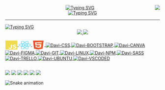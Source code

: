 <img align="right" src="https://visitor-badge.laobi.icu/badge?page_id=Pebone.Pebone" />
<div align="center">
  <a href="https://git.io/typing-svg"><img src="https://readme-typing-svg.herokuapp.com?font=Poppins&size=28&duration=3000&pause=3000&color=FFFFFF&center=true&vCenter=true&repeat=false&width=800&lines=Hi%2C+my+name+is+Davi+Pereira+Cardoso+%F0%9F%91%8B" alt="Typing SVG" /></a>
</div>
<div align="center">
  <a href="https://git.io/typing-svg"><img src="https://readme-typing-svg.herokuapp.com?font=Poppins&size=16&duration=3000&pause=3000&color=FFFFFF&center=true&vCenter=true&repeat=false&width=800&lines=Frontend+Developer+from+Cear%C3%A1%2C+Brazil!" alt="Typing SVG" /></a>
</div>
<hr>
<a href="https://git.io/typing-svg"><img src="https://readme-typing-svg.herokuapp.com?font=Poppins&duration=1500&color=FFFFFF&vCenter=true&multiline=true&repeat=false&width=1400&height=300&lines=%F0%9F%91%A9%E2%80%8D%F0%9F%92%BB+Currently+pursuing+a+Postgraduate+Degree+in+Fullstack+Development+at+%40Rocketseat;%E2%A0%80;%F0%9F%A7%A0+I'm+currently+learning+Backend+Development...+%F0%9F%A4%93;%E2%A0%80;%F0%9F%93%AB+How+to+contact+me%3A+devpereiracardoso%40gmail.com;%E2%A0%80;%E2%9A%A1%EF%B8%8F+Fun+fact%3A+I+compose+and+produce+music%2C+it's+a+big+passion+of+mine!+%F0%9F%8E%B5" alt="Typing SVG" /></a>

<div align="center">
  <a href="https://github.com/Pebone">
  <img height="180em" src="https://github-readme-stats.vercel.app/api?username=pebone&show_icons=true&theme=dracula&include_all_commits=true&count_private=true"/>
  <img height="180em" src="https://github-readme-stats.vercel.app/api/top-langs/?username=pebone&layout=compact&langs_count=7&theme=dracula"/>
</div>
<div style="display: inline_block"><br>
  <img align="center" alt="Davi-Js" height="30" width="40" src="https://raw.githubusercontent.com/devicons/devicon/master/icons/javascript/javascript-plain.svg">
  <img align="center" alt="Davi-React" height="30" width="40" src="https://raw.githubusercontent.com/devicons/devicon/master/icons/react/react-original.svg">
  <img align="center" alt="Davi-HTML" height="30" width="40" src="https://raw.githubusercontent.com/devicons/devicon/master/icons/html5/html5-original.svg">
  <img align="center" alt="Davi-CSS" height="30" width="40" src="https://cdn.jsdelivr.net/gh/devicons/devicon/icons/css3/css3-original.svg">
  <img align="center" alt="Davi-BOOTSTRAP" height="38" width="40" src="https://cdn.jsdelivr.net/gh/devicons/devicon/icons/bootstrap/bootstrap-original.svg">
  <img align="center" alt="Davi-CANVA" height="30" width="40" src="https://cdn.jsdelivr.net/gh/devicons/devicon/icons/canva/canva-original.svg">
  <img align="center" alt="Davi-FIGMA" height="30" width="40" src="https://cdn.jsdelivr.net/gh/devicons/devicon/icons/figma/figma-original.svg">
  <img align="center" alt="Davi-GIT" height="30" width="40" src="https://cdn.jsdelivr.net/gh/devicons/devicon/icons/git/git-original.svg">
  <img align="center" alt="Davi-LINUX" height="30" width="40" src="https://cdn.jsdelivr.net/gh/devicons/devicon/icons/linux/linux-original.svg">
  <img align="center" alt="Davi-NPM" height="30" width="40" src="https://cdn.jsdelivr.net/gh/devicons/devicon/icons/npm/npm-original-wordmark.svg">
  <img align="center" alt="Davi-SASS" height="30" width="40" src="https://cdn.jsdelivr.net/gh/devicons/devicon/icons/sass/sass-original.svg">
  <img align="center" alt="Davi-TRELLO" height="30" width="40" src="https://cdn.jsdelivr.net/gh/devicons/devicon/icons/trello/trello-plain.svg">
  <img align="center" alt="Davi-UBUNTU" height="30" width="40" src="https://cdn.jsdelivr.net/gh/devicons/devicon/icons/ubuntu/ubuntu-plain.svg">
  <img align="center" alt="Davi-VSCODED" height="30" width="40" src="https://cdn.jsdelivr.net/gh/devicons/devicon/icons/vscode/vscode-original.svg">
</div>
  
  ##
 
<div> 
  <a href="https://instagram.com/davipereira00" target="_blank"><img src="https://img.shields.io/badge/-Instagram-%23E4405F?style=for-the-badge&logo=instagram&logoColor=white" target="_blank"></a>
  <a href = "mailto:devpereiracardoso@gmail.com"><img src="https://img.shields.io/badge/-Gmail-%23333?style=for-the-badge&logo=gmail&logoColor=white" target="_blank"></a>
  <a href="https://www.linkedin.com/in/davipereiracardoso/" target="_blank"><img src="https://img.shields.io/badge/-LinkedIn-%230077B5?style=for-the-badge&logo=linkedin&logoColor=white" target="_blank"></a>
  <a href="https://open.spotify.com/user/12144306707?si=4fc869d0c2a24d0a&nd=1" target="_blank"><img src="https://img.shields.io/badge/Spotify-1ED760?&style=for-the-badge&logo=spotify&logoColor=white" target="_blank"></a>
  <img src="https://img.shields.io/badge/Windows-0078D6?style=for-the-badge&logo=windows&logoColor=white" target="_blank">
  <img src="https://img.shields.io/badge/Ubuntu-E95420?style=for-the-badge&logo=ubuntu&logoColor=white" target="_blank">
 
  ![Snake animation](https://github.com/Pebone/Pebone/blob/output/github-contribution-grid-snake.svg)
 
</div>
